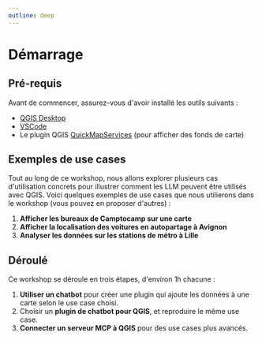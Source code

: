 ```yaml
---
outline: deep
---
```


# Démarrage

## Pré-requis
Avant de commencer, assurez-vous d'avoir installé les outils suivants :
- [QGIS Desktop](https://qgis.org/download/)
- [VSCode](https://code.visualstudio.com/download)
- Le plugin QGIS [QuickMapServices](https://plugins.qgis.org/plugins/quick_map_services/) (pour afficher des fonds de carte)
## Exemples de use cases
Tout au long de ce workshop, nous allons explorer plusieurs cas d'utilisation concrets pour illustrer comment les LLM peuvent être utilisés avec QGIS. Voici quelques exemples de use cases que nous utilierons dans le workshop (vous pouvez en proposer d'autres) :
1. **Afficher les bureaux de Camptocamp sur une carte**
2. **Afficher la localisation des voitures en autopartage à Avignon**
3. **Analyser les données sur les stations de métro à Lille**

## Déroulé
Ce workshop se déroule en trois étapes, d'environ 1h chacune :
1. **Utiliser un chatbot** pour créer une plugin qui ajoute les données à une carte selon le use case choisi.
2. Choisir un **plugin de chatbot pour QGIS**, et reproduire le même use case.
3. **Connecter un serveur MCP à QGIS** pour des use cases plus avancés.
